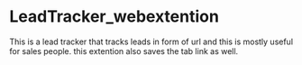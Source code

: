 # LeadTracker_webextention
This is a lead tracker that tracks leads in form of url and this is mostly useful for sales people.
this extention also saves the tab link as well.
